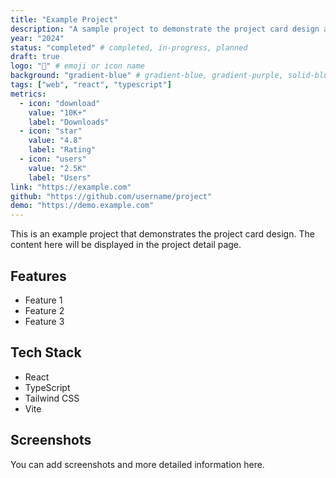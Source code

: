 ```yaml
---
title: "Example Project"
description: "A sample project to demonstrate the project card design and functionality."
year: "2024"
status: "completed" # completed, in-progress, planned
draft: true
logo: "🚀" # emoji or icon name
background: "gradient-blue" # gradient-blue, gradient-purple, solid-blue, solid-green, etc.
tags: ["web", "react", "typescript"]
metrics:
  - icon: "download"
    value: "10K+"
    label: "Downloads"
  - icon: "star"
    value: "4.8"
    label: "Rating"
  - icon: "users"
    value: "2.5K"
    label: "Users"
link: "https://example.com"
github: "https://github.com/username/project"
demo: "https://demo.example.com"
---
```


This is an example project that demonstrates the project card design. The content here will be displayed in the project detail page.

## Features

- Feature 1
- Feature 2
- Feature 3

## Tech Stack

- React
- TypeScript
- Tailwind CSS
- Vite

## Screenshots

You can add screenshots and more detailed information here.
